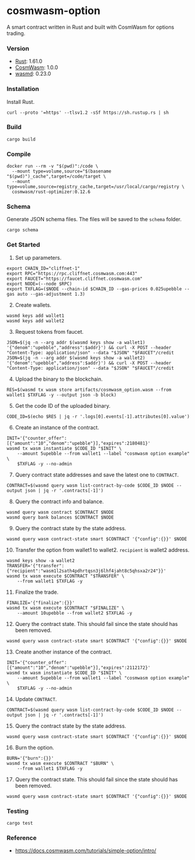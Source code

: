 # cosmwasm-option
A smart contract written in Rust and built with CosmWasm for options trading.

### Version
- [Rust](https://www.rust-lang.org/): 1.61.0
- [CosmWasm](https://cosmwasm.com/): 1.0.0
- [wasmd](https://github.com/CosmWasm/wasmd): 0.23.0

### Installation
Install Rust.
```
curl --proto '=https' --tlsv1.2 -sSf https://sh.rustup.rs | sh
```

### Build
```
cargo build
```

### Compile
```
docker run --rm -v "$(pwd)":/code \
  --mount type=volume,source="$(basename "$(pwd)")_cache",target=/code/target \
  --mount type=volume,source=registry_cache,target=/usr/local/cargo/registry \
  cosmwasm/rust-optimizer:0.12.6
```

### Schema
Generate JSON schema files. The files will be saved to the `schema` folder.
```
cargo schema
```

### Get Started
1. Set up parameters.
```
export CHAIN_ID="cliffnet-1"
export RPC="https://rpc.cliffnet.cosmwasm.com:443"
export FAUCET="https://faucet.cliffnet.cosmwasm.com"
export NODE=(--node $RPC)
export TXFLAG=($NODE --chain-id $CHAIN_ID --gas-prices 0.025upebble --gas auto --gas-adjustment 1.3)
```

2. Create wallets.
```
wasmd keys add wallet1
wasmd keys add wallet2
```

3. Request tokens from faucet.
```
JSON=$(jq -n --arg addr $(wasmd keys show -a wallet1) '{"denom":"upebble","address":$addr}') && curl -X POST --header "Content-Type: application/json" --data "$JSON" "$FAUCET"/credit
JSON=$(jq -n --arg addr $(wasmd keys show -a wallet2) '{"denom":"upebble","address":$addr}') && curl -X POST --header "Content-Type: application/json" --data "$JSON" "$FAUCET"/credit
```

4. Upload the binary to the blockchain.
```
RES=$(wasmd tx wasm store artifacts/cosmwasm_option.wasm --from wallet1 $TXFLAG -y --output json -b block)
```

5. Get the code ID of the uploaded binary.
```
CODE_ID=$(echo $RES | jq -r '.logs[0].events[-1].attributes[0].value')
```

6. Create an instance of the contract.
```
INIT='{"counter_offer":[{"amount":"10","denom":"upebble"}],"expires":2180481}'
wasmd tx wasm instantiate $CODE_ID "$INIT" \
    --amount 5upebble --from wallet1 --label "cosmwasm option example" \
    $TXFLAG -y --no-admin
```

7. Query contract state addresses and save the latest one to `CONTRACT`.
```
CONTRACT=$(wasmd query wasm list-contract-by-code $CODE_ID $NODE --output json | jq -r '.contracts[-1]')
```

8. Query the contract info and balance.
```
wasmd query wasm contract $CONTRACT $NODE
wasmd query bank balances $CONTRACT $NODE
```

9. Query the contract state by the state address.
```
wasmd query wasm contract-state smart $CONTRACT '{"config":{}}' $NODE
```

10. Transfer the option from wallet1 to wallet2. `recipient` is wallet2 address.
```
wasmd keys show -a wallet2
TRANSFER='{"transfer":{"recipient":"wasm1l2sath4pdhrtqsn3j6lhf4jaht8c5qhsxa2r24"}}'
wasmd tx wasm execute $CONTRACT "$TRANSFER" \
    --from wallet1 $TXFLAG -y
```

11. Finalize the trade.
```
FINALIZE='{"finalize":{}}'
wasmd tx wasm execute $CONTRACT "$FINALIZE" \
    --amount 10upebble --from wallet2 $TXFLAG -y
```

12. Query the contract state. This should fail since the state should has been removed.
```
wasmd query wasm contract-state smart $CONTRACT '{"config":{}}' $NODE
```

13. Create another instance of the contract.
```
INIT='{"counter_offer":[{"amount":"10","denom":"upebble"}],"expires":2112172}'
wasmd tx wasm instantiate $CODE_ID "$INIT" \
    --amount 5upebble --from wallet1 --label "cosmwasm option example" \
    $TXFLAG -y --no-admin
```

14. Update `CONTRACT`.
```
CONTRACT=$(wasmd query wasm list-contract-by-code $CODE_ID $NODE --output json | jq -r '.contracts[-1]')
```

15. Query the contract state by the state address.
```
wasmd query wasm contract-state smart $CONTRACT '{"config":{}}' $NODE
```

16. Burn the option.
```
BURN='{"burn":{}}'
wasmd tx wasm execute $CONTRACT "$BURN" \
    --from wallet1 $TXFLAG -y
```

17. Query the contract state. This should fail since the state should has been removed.
```
wasmd query wasm contract-state smart $CONTRACT '{"config":{}}' $NODE
```

### Testing
```
cargo test
```

### Reference
- https://docs.cosmwasm.com/tutorials/simple-option/intro/